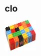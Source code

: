 # clo


<img src="logo.png" width=100 height=100 />
<!-- 创建 ~/.clo

```
clo init
clo link
clo push
clo pull some_tpl
```


```
clo init some_tpl

clo init some_tpl user a:string b:integer
``` -->

## Features

- write by nodejs
- handlebars.js for template
- support multi files

## Install

```
npm install -g clo
```

## Usages

```
git clone git@github.com:clojs/TBNetworking.git ~/.clo/TBNetworking
clo TBNetworking Login
```